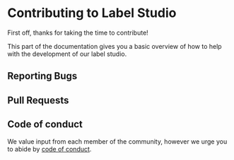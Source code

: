 # Contributing to Label Studio

First off, thanks for taking the time to contribute!

This part of the documentation gives you a basic overview of how to help with the development of our label studio.

## Reporting Bugs

## Pull Requests

## Code of conduct

We value input from each member of the community, however we urge you to abide by [code of conduct](https://github.com/aixblock-3/aixblock/blob/master/CODE_OF_CONDUCT.md).
